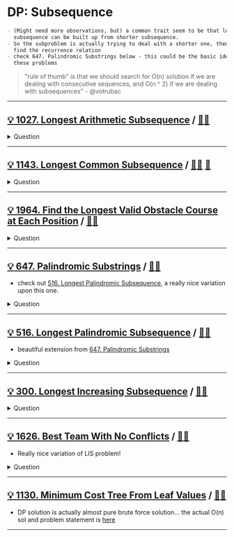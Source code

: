 # DP: Subsequence

```markdown
- (Might need more observations, but) a common trait seem to be that longer
  subsequence can be built up from shorter subsequence.
- So the subproblem is actually trying to deal with a shorter one, then try to
  find the recurrence relation
- check 647. Palindromic Substrings below - this could be the basic idea of all
  these problems
```

> "rule of thumb" is that we should search for O(n) solution if we are dealing
with consecutive sequences, and O(n ^ 2) if we are dealing with subsequences" - @votrubac

------------------------------------------------------------------------------

## [:bulb: 1027. Longest Arithmetic Subsequence](https://leetcode.com/problems/longest-arithmetic-subsequence/) / [:man_technologist:](longest_arithmetic_subseq.h)

<details><summary markdown="span">Question</summary>

```markdown
Given an array nums of integers, return the length of the longest arithmetic
subsequence in nums.

Note that:

A subsequence is an array that can be derived from another array by deleting
some or no elements without changing the order of the remaining elements.

A sequence seq is arithmetic if seq[i + 1] - seq[i] are all the same value
(for 0 <= i < seq.length - 1).

Input: nums = [3,6,9,12]
Output: 4
Explanation:  The whole array is an arithmetic sequence with steps of length = 3.

Input: nums = [20,1,15,3,10,5,8]
Output: 4
Explanation:  The longest arithmetic subsequence is [20,15,10,5].
```

</details>

------------------------------------------------------------------------------

## [:bulb: 1143. Longest Common Subsequence](https://leetcode.com/problems/longest-common-subsequence/) / [:man_technologist:](longest_common_subseq.h) [:snake:](longest_common_subseq.py)

<details><summary markdown="span">Question</summary>

```markdown
Given two strings s1 and s2,
return the length of their longest common subsequence.

If there is no common subsequence, return 0.

A subsequence of a string is a new string generated from the original string
with some characters (can be none) deleted without changing the relative order
of the remaining characters.

For example, "ace" is a subsequence of "abcde".
A common subsequence of two strings is a subsequence that is common to both strings.

Input: s1 = "abcde", s2 = "ace"
Output: 3
Explanation: The longest common subsequence is "ace" and its length is 3.
```

</details>

------------------------------------------------------------------------------

## [:bulb: 1964. Find the Longest Valid Obstacle Course at Each Position](https://leetcode.com/problems/find-the-longest-valid-obstacle-course-at-each-position) / [:man_technologist:](find_longest_valid_obstacle_at_each_pos.h)

<details><summary markdown="span">Question</summary>

```markdown
You want to build some obstacle courses.

- You are given a 0-indexed integer array obstacles of length n, where
  obstacles[i] describes the height of the ith obstacle.

- For every index i between 0 and n - 1 (inclusive), find the length of the
  longest obstacle course in obstacles such that:

  - You choose any number of obstacles between 0 and i inclusive.
  - You must include the ith obstacle in the course.
  - You must put the chosen obstacles in the same order as they appear in
    obstacles.
  - Every obstacle (except the first) is taller than or the same height as the obstacle immediately before it.

Return an array ans of length n, where ans[i] is the length of the longest
obstacle course for index i as described above.

Input: obstacles = [1,2,3,2]
Output: [1,2,3,3]
Explanation: The longest valid obstacle course at each position is:
- i = 0: [1], [1] has length 1.
- i = 1: [1,2], [1,2] has length 2.
- i = 2: [1,2,3], [1,2,3] has length 3.
- i = 3: [1,2,3,2], [1,2,2] has length 3.
```

</details>

------------------------------------------------------------------------------

## [:bulb: 647. Palindromic Substrings](https://leetcode.com/problems/palindromic-substrings/) / [:man_technologist:](palindromic_substring.h)

- check out [516. Longest Palindromic Subsequence](#bulb-516-longest-palindromic-subsequence-dart), a really nice variation upon this one.

<details><summary markdown="span">Question</summary>

```markdown
Given a string s, return the number of palindromic substrings in it.
- A string is a palindrome when it reads the same backward as forward.
- A substring is a contiguous sequence of characters within the string.

Input: s = "abc"
Output: 3
Explanation: Three palindromic strings: "a", "b", "c".

Input: s = "aaa"
Output: 6
Explanation: Six palindromic strings: "a", "a", "a", "aa", "aa", "aaa".
```

</details>

------------------------------------------------------------------------------

## [:bulb: 516. Longest Palindromic Subsequence](https://leetcode.com/problems/longest-palindromic-subsequence/) / [:man_technologist:](longest_palindromic_subseq.h)

- beautiful extension from [647. Palindromic Substrings](#bulb-647-palindromic-substrings-dart)

<details><summary markdown="span">Question</summary>

```markdown
Given a string s, find the longest palindromic subsequence's length in s.

- A subsequence is a sequence that can be derived from another sequence by
  deleting some or no elements without changing the order of the remaining
  elements.

Input: s = "bbbab"
Output: 4

Explanation: One possible longest palindromic subsequence is "bbbb".
Example 2:

Input: s = "cbbd"
Output: 2

Explanation: One possible longest palindromic subsequence is "bb".
```

</details>

------------------------------------------------------------------------------

## [:bulb: 300. Longest Increasing Subsequence](https://leetcode.com/problems/longest-increasing-subsequence/) / [:man_technologist:](longest_increasing_subseq.h)

<details><summary markdown="span">Question</summary>

```markdown
Given an integer array `nums`,
return the length of the longest strictly increasing subsequence.

A subsequence is a sequence that can be derived from an array
by deleting some or no elements without changing the order of the remaining elements.

Input: nums = [10,9,2,5,3,7,101,18]
Output: 4
Explanation: The longest increasing subsequence is [2,3,7,101], therefore the length is 4.
```

</details>

------------------------------------------------------------------------------

## [:bulb: 1626. Best Team With No Conflicts](https://leetcode.com/problems/best-team-with-no-conflicts) / [:man_technologist:](best_team_with_no_conflict.h)

- Really nice variation of LIS problem!

<details><summary markdown="span">Question</summary>

```markdown
You are the manager of a basketball team.

For the upcoming tournament, you want to choose the team with the highest overall score.
The score of the team is the sum of scores of all the players in the team.

However, the basketball team is not allowed to have conflicts.

A conflict exists if
- a younger player has a strictly higher score than an older player.
A conflict does not occur between players of the same age.

Given two lists, scores and ages, where each scores[i] and ages[i] represents
the score and age of the ith player, respectively, return the highest overall
score of all possible basketball teams.

Input: scores = [4,5,6,5], ages = [2,1,2,1]
Output: 16
Explanation: It is best to choose the last 3 players.
Notice that you are allowed to choose multiple people of the same age.
```

</details>

------------------------------------------------------------------------------

## [:bulb: 1130. Minimum Cost Tree From Leaf Values](https://leetcode.com/problems/minimum-cost-tree-from-leaf-values/) / [:man_technologist:](min_cost_tree_from_leaf_values_dp.h)

- DP solution is actually almost pure brute force solution... the actual O(n) sol and problem statement is [here](../../monotonic/README.md#🤯-1130-minimum-cost-tree-from-leaf-values-🎯)

------------------------------------------------------------------------------

